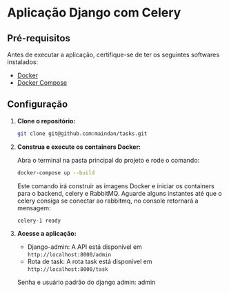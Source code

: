 
# Aplicação Django com Celery

## Pré-requisitos

Antes de executar a aplicação, certifique-se de ter os seguintes softwares instalados:

* [Docker](https://www.docker.com/get-started/)
* [Docker Compose](https://docs.docker.com/compose/install/)

## Configuração

1.  **Clone o repositório:**

    ```bash
    git clone git@github.com:maindan/tasks.git
    ```

2.  **Construa e execute os containers Docker:**

    Abra o terminal na pasta principal do projeto e rode o comando:
    ```bash
    docker-compose up --build
    ```
    Este comando irá construir as imagens Docker e iniciar os containers para o backend, celery e RabbitMQ. Aguarde alguns instantes até que o celery consiga se conectar ao rabbitmq, no console retornará a mensagem: 
    ```bash
    celery-1 ready
    ```

3.  **Acesse a aplicação:**

    * Django-admin: A API está disponível em `http://localhost:8000/admin`
    * Rota de task: A rota task está disponível em `http://localhost:8000/task`

    Senha e usuário padrão do django admin: admin

